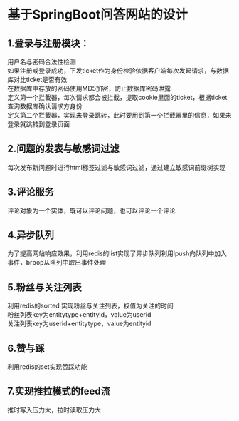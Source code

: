 基于SpringBoot问答网站的设计<br>
=
## 1.登录与注册模块：<br>
用户名与密码合法性检测<br>
如果注册或登录成功，下发ticket作为身份检验依据客户端每次发起请求，与数据库对比ticket是否有效<br>
在数据库中存放的密码使用MD5加密，防止数据库密码泄露<br>
定义第一个拦截器，每次请求都会被拦截，提取cookie里面的ticket，根据ticket查询数据库确认请求方身份<br>
定义第二个拦截器，实现未登录跳转，此时要用到第一个拦截器里的信息，如果未登录就跳转到登录页面<br>
## 2.问题的发表与敏感词过滤<br>
每次发布新问题时进行html标签过滤与敏感词过滤，通过建立敏感词前缀树实现<br>
## 3.评论服务<br>
评论对象为一个实体，既可以评论问题，也可以评论一个评论<br>
## 4.异步队列<br>
为了提高网站响应效果，利用redis的list实现了异步队列利用lpush向队列中加入事件，brpop从队列中取出事件处理<br>
## 5.粉丝与关注列表<br>
利用redis的sorted 实现粉丝与关注列表，权值为关注的时间<br>
粉丝列表key为entitytype+entityid，value为userid<br>
关注列表key为userid+entitytype，value为entityid<br>
## 6.赞与踩<br>
利用redis的set实现赞踩功能<br>
## 7.实现推拉模式的feed流<br>
推时写入压力大，拉时读取压力大<br>




